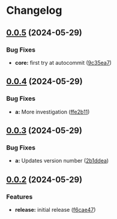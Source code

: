 # Changelog

## [0.0.5](https://github.com/dmihalcik-virtru/workflow-testing-zone/compare/a/v0.0.4...a/v0.0.5) (2024-05-29)


### Bug Fixes

* **core:** first try at autocommit ([9c35ea7](https://github.com/dmihalcik-virtru/workflow-testing-zone/commit/9c35ea758ae565793e563c5617b921d86acb23f9))

## [0.0.4](https://github.com/dmihalcik-virtru/workflow-testing-zone/compare/a/v0.0.3...a/v0.0.4) (2024-05-29)


### Bug Fixes

* **a:** More investigation ([ffe2b11](https://github.com/dmihalcik-virtru/workflow-testing-zone/commit/ffe2b1163d6d1cfc313bd74cad6499815f9c0213))

## [0.0.3](https://github.com/dmihalcik-virtru/workflow-testing-zone/compare/a/v0.0.2...a/v0.0.3) (2024-05-29)


### Bug Fixes

* **a:** Updates version number ([2b1ddea](https://github.com/dmihalcik-virtru/workflow-testing-zone/commit/2b1ddea18ad83f298d0c08587c03d551a1697894))

## [0.0.2](https://github.com/dmihalcik-virtru/workflow-testing-zone/compare/a-v0.0.1...a/v0.0.2) (2024-05-29)


### Features

* **release:** initial release ([f6cae47](https://github.com/dmihalcik-virtru/workflow-testing-zone/commit/f6cae47a3e508d2a4959c1992fe04bd64e0589e7))
